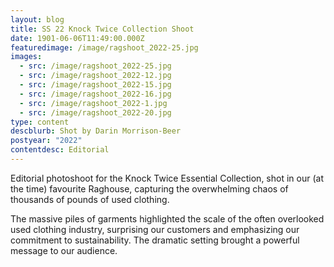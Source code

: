 ```yaml
---
layout: blog
title: SS 22 Knock Twice Collection Shoot
date: 1901-06-06T11:49:00.000Z
featuredimage: /image/ragshoot_2022-25.jpg
images:
  - src: /image/ragshoot_2022-25.jpg
  - src: /image/ragshoot_2022-12.jpg
  - src: /image/ragshoot_2022-15.jpg
  - src: /image/ragshoot_2022-16.jpg
  - src: /image/ragshoot_2022-1.jpg
  - src: /image/ragshoot_2022-20.jpg
type: content
descblurb: Shot by Darin Morrison-Beer
postyear: "2022"
contentdesc: Editorial
---
```

Editorial photoshoot for the Knock Twice Essential Collection, shot in our (at the time) favourite Raghouse, capturing the overwhelming chaos of thousands of pounds of used clothing. 

The massive piles of garments highlighted the scale of the often overlooked used clothing industry, surprising our customers and emphasizing our commitment to sustainability. The dramatic setting brought a powerful message to our audience.

